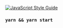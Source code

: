 [![JavaScript Style Guide](https://img.shields.io/badge/code_style-standard-brightgreen.svg)](https://standardjs.com) 

### `yarn && yarn start`
